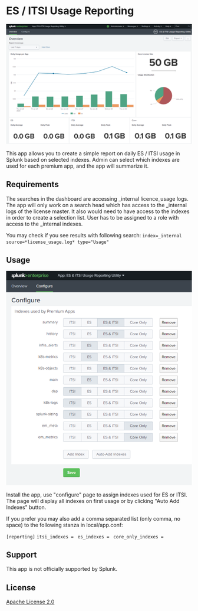 # ES / ITSI Usage Reporting

![ES / ITSI Usage Reporting](overview.png)

This app allows you to create a simple report on daily ES / ITSI usage in Splunk based on selected indexes. Admin can select which indexes are used for each premium app, and the app will summarize it.

## Requirements
The searches in the dashboard are accessing _internal licence_usage logs. The app will only work on a search head which has access to the _internal logs of the license master. It also would need to have access to the indexes in order to create a selection list. User has to be assigned to a role with access to the _internal indexes. 


You may check if you see results with following search: 
    `index=_internal source=*license_usage.log* type="Usage"`


## Usage

![Configuration](configure.png)

Install the app, use "configure" page to assign indexes used for ES or ITSI. The page will display all indexes on first usage or by clicking "Auto Add Indexes" button. 

If you prefer you may also add a comma separated list (only comma, no space) to the following stanza in local/app.conf:

`[reporting]`
`itsi_indexes = `
`es_indexes = `
`core_only_indexes = `

## Support

This app is not officially supported by Splunk.

## License

[Apache License 2.0](LICENSE.md)
